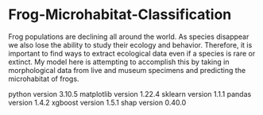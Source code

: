 # Frog-Microhabitat-Classification

Frog populations are declining all around the world. As species disappear we also lose the ability to study their ecology and behavior.
Therefore, it is important to find ways to extract ecological data even if a species is rare or extinct. 
My model here is attempting to accomplish this by taking in morphological data from live and museum specimens and predicting the microhabitat of frogs.

python version 3.10.5
matplotlib version 1.22.4
sklearn version 1.1.1
pandas version 1.4.2
xgboost version 1.5.1
shap version 0.40.0


